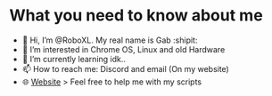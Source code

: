# What you need to know about me
- 👋 Hi, I’m @RoboXL. My real name is Gab :shipit:
- 👀 I’m interested in Chrome OS, Linux and old Hardware
- 🌱 I’m currently learning idk..
- 📫 How to reach me: Discord and email (On my website)
- 🌐 [Website](https://sites.google.com/view/updatex/) > Feel free to help me with my scripts
<!---
RoboXL/RoboXL is a ✨ special ✨ repository because its `README.md` (this file) appears on your GitHub profile.
You can click the Preview link to take a look at your changes.
--->
